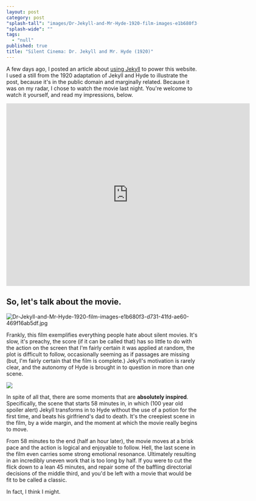 ```yaml
---
layout: post
category: post
"splash-tall": "images/Dr-Jekyll-and-Mr-Hyde-1920-film-images-e1b680f3-d731-41fd-ae60-469f16ab5df.jpg"
"splash-wide": ""
tags: 
  - "null"
published: true
title: "Silent Cinema: Dr. Jekyll and Mr. Hyde (1920)"
---
```



A few days ago, I posted an article about [using Jekyll](AndrewRoach.net/Dr.-Jekyll/) to power this website. I used a still from the 1920 adaptation of Jekyll and Hyde to illustrate the post, because it's in the public domain and marginally related. Because it was on my radar, I chose to watch the movie last night. You're welcome to watch it yourself, and read my impressions, below. 

<iframe src="https://archive.org/embed/DrJekyllandMrHyde" width="640" height="480" frameborder="0" webkitallowfullscreen="true" mozallowfullscreen="true" allowfullscreen></iframe>

## So, let's talk about the movie. 
![Dr-Jekyll-and-Mr-Hyde-1920-film-images-e1b680f3-d731-41fd-ae60-469f16ab5df.jpg]({{site.baseurl}}/images/Dr-Jekyll-and-Mr-Hyde-1920-film-images-e1b680f3-d731-41fd-ae60-469f16ab5df.jpg)

Frankly, this film exemplifies everything people hate about silent movies. It's slow, it's preachy, the score (if it can be called that) has so little to do with the action on the screen that I'm fairly certain it was applied at random, the plot is difficult to follow, occasionally seeming as if passages are missing (but, I'm fairly certain that the film is complete.) Jekyll's motivation is rarely clear, and the autonomy of Hyde is brought in to question in more than one scene. 

![]({{site.baseurl}}/images/Dr._Jekyll_and_Mr._Hyde_(1920)_-_Hyde.jpg)

In spite of all that, there are some moments that are **absolutely inspired**. Specifically, the scene that starts 58 minutes in, in which (100 year old spoiler alert) Jekyll transforms in to Hyde without the use of a potion for the first time, and beats his girlfriend's dad to death. It's the creepiest scene in the film, by a wide margin, and the moment at which the movie really begins to move. 

From 58 minutes to the end (half an hour later), the movie moves at a brisk pace and the action is logical and enjoyable to follow. Hell, the last scene in the film even carries some strong emotional resonance. Ultimately resulting in an incredibly uneven work that is too long by half. If you were to cut the flick down to a lean 45 minutes, and repair some of the baffling directorial decisions of the middle third, and you'd be left with a movie that would be fit to be called a classic. 

In fact, I think I might.
